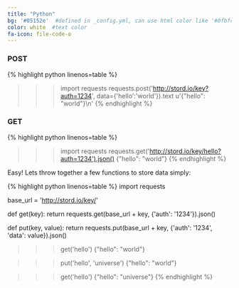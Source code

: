 ```yaml
---
title: "Python"
bg: '#05152e'  #defined in _config.yml, can use html color like '#0fbfcf'
color: white  #text color
fa-icon: file-code-o
---
```


### POST

{% highlight python linenos=table %}
>>> import requests
>>> requests.post('http://stord.io/key?auth=1234', data={'hello':'world'}).text
u'{"hello": "world"}\n'
{% endhighlight %}

### GET

{% highlight python linenos=table %}
>>> import requests
>>> requests.get('http://stord.io/key/hello?auth=1234').json()
{"hello": "world"}
{% endhighlight %}

Easy! Lets throw together a few functions to store data simply:

{% highlight python linenos=table %}
import requests


base_url = 'http://stord.io/key/'

def get(key):
    return requests.get(base_url + key, {'auth': '1234'}).json()

def put(key, value):
    return requests.put(base_url + key, {'auth': '1234', 'data': value}).json()

>>> get('hello')
{"hello": "world"}

>>> put('hello', 'universe')
{"hello": "world"}

>>> get('hello')
{"hello": "universe"}
{% endhighlight %}
